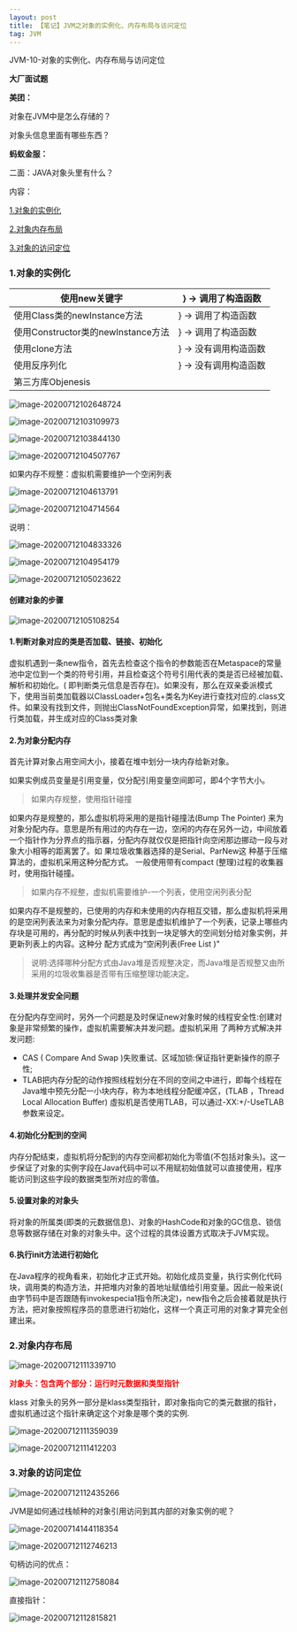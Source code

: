 ```yaml
---
layout: post
title: 【笔记】JVM之对象的实例化、内存布局与访问定位
tag: JVM
---
```


JVM-10-对象的实例化、内存布局与访问定位

**大厂面试题**

**美团：**

对象在JVM中是怎么存储的？

对象头信息里面有哪些东西？

**蚂蚁金服：**

二面：JAVA对象头里有什么？

内容：

<a href="#1.对象的实例化">1.对象的实例化</a>

<a href="#2.对象内存布局">2.对象内存布局</a>

<a href="#3.对象的访问定位">3.对象的访问定位</a>

### 1.对象的实例化

| 使用new关键字                      | } → 调用了构造函数   |
| ---------------------------------- | -------------------- |
| 使用Class类的newInstance方法       | } → 调用了构造函数   |
| 使用Constructor类的newInstance方法 | } → 调用了构造函数   |
| 使用clone方法                      | } → 没有调用构造函数 |
| 使用反序列化                       | } → 没有调用构造函数 |
| 第三方库Objenesis                  |                      |

![image-20200712102648724](https://gitee.com/XiaoShenKeHeBen/Static/raw/master/image-20200712102648724.png)

![image-20200712103109973](https://gitee.com/XiaoShenKeHeBen/Static/raw/master/image-20200712103109973.png)

![image-20200712103844130](https://gitee.com/XiaoShenKeHeBen/Static/raw/master/image-20200712103844130.png)



![image-20200712104507767](https://gitee.com/XiaoShenKeHeBen/Static/raw/master/image-20200712104507767.png)

如果内存不规整：虚拟机需要维护一个空闲列表

![image-20200712104613791](https://gitee.com/XiaoShenKeHeBen/Static/raw/master/image-20200712104613791.png)

![image-20200712104714564](https://gitee.com/XiaoShenKeHeBen/Static/raw/master/image-20200712104714564.png)

说明：

![image-20200712104833326](https://gitee.com/XiaoShenKeHeBen/Static/raw/master/image-20200712104833326.png)

![image-20200712104954179](https://gitee.com/XiaoShenKeHeBen/Static/raw/master/image-20200712104954179.png)

![image-20200712105023622](https://gitee.com/XiaoShenKeHeBen/Static/raw/master/image-20200712105023622.png)

#### 创建对象的步骤

![image-20200712105108254](https://gitee.com/XiaoShenKeHeBen/Static/raw/master/image-20200712105108254.png)

#### 1.判断对象对应的类是否加载、链接、初始化

虚拟机遇到一条new指令，首先去检查这个指令的参数能否在Metaspace的常量池中定位到一个类的符号引用，并且检查这个符号引用代表的类是否已经被加载、解析和初始化。( 即判断类元信息是否存在)。如果没有，那么在双亲委派模式下，使用当前类加载器以ClassLoader+包名+类名为Key进行查找对应的.class文件。如果没有找到文件，则抛出ClassNotFoundException异常，如果找到，则进行类加载，并生成对应的Class类对象

#### 2.为对象分配内存

首先计算对象占用空间大小，接着在堆中划分一块内存给新对象。

如果实例成员变量是引用变量，仅分配引用变量空间即可，即4个字节大小。

> 如果内存规整，使用指针碰撞

如果内存是规整的，那么虚拟机将采用的是指针碰撞法(Bump The Pointer) 来为对象分配内存。意思是所有用过的内存在一边，空闲的内存在另外一边，中间放着一个指针作为分界点的指示器，分配内存就仅仅是把指针向空闲那边挪动一段与对象大小相等的距离罢了。如
果垃圾收集器选择的是Serial、ParNew这 种基于压缩算法的，虚拟机采用这种分配方式。
一般使用带有compact (整理)过程的收集器时，使用指针碰撞。

> 如果内存不规整，虚拟机需要维护-一个列表，使用空闲列表分配

如果内存不是规整的，已使用的内存和未使用的内存相互交错，那么虚拟机将采用的是空闲列表法来为对象分配内存。意思是虚拟机维护了一个列表，记录上哪些内存块是可用的，再分配的时候从列表中找到一块足够大的空间划分给对象实例，并更新列表上的内容。这种分
配方式成为“空闲列表(Free List )"

> 说明:选择哪种分配方式由Java堆是否规整决定，而Java堆是否规整又由所采用的垃圾收集器是否带有压缩整理功能决定。

#### 3.处理并发安全问题

在分配内存空间时，另外一个问题是及时保证new对象时候的线程安全性:创建对象是非常频繁的操作，虚拟机需要解决并发问题。虚拟机采用 了两种方式解决并发问题:

- CAS ( Compare And Swap )失败重试、区域加锁:保证指针更新操作的原子性;
- TLAB把内存分配的动作按照线程划分在不同的空间之中进行，即每个线程在Java堆中预先分配一小块内存，称为本地线程分配缓冲区，(TLAB ，Thread Local Allocation Buffer) 虛拟机是否使用TLAB，可以通过-XX:+/-UseTLAB参数来设定。

#### 4.初始化分配到的空间

内存分配结束，虛拟机将分配到的内存空间都初始化为零值(不包括对象头)。这一步保证了对象的实例字段在Java代码中可以不用赋初始值就可以直接使用，程序能访问到这些字段的数据类型所对应的零值。

#### 5.设置对象的对象头

将对象的所属类(即类的元数据信息)、对象的HashCode和对象的GC信息、锁信息等数据存储在对象的对象头中。这个过程的具体设置方式取决于JVM实现。

#### 6.执行init方法进行初始化

在Java程序的视角看来，初始化才正式开始。初始化成员变量，执行实例化代码块，调用类的构造方法，并把堆内对象的首地址赋值给引用变量。因此一般来说( 由字节码中是否跟随有invokespecia1指令所决定)，new指令之后会接着就是执行方法，把对象按照程序员的意愿进行初始化，这样一个真正可用的对象才算完全创建出来。



### 2.对象内存布局

![image-20200712111339710](https://gitee.com/XiaoShenKeHeBen/Static/raw/master/image-20200712111339710.png)

<font color="red">**对象头：包含两个部分：运行时元数据和类型指针**</font>

klass
对象头的另外一部分是klass类型指针，即对象指向它的类元数据的指针，虚拟机通过这个指针来确定这个对象是哪个类的实例.

![image-20200712111359039](https://gitee.com/XiaoShenKeHeBen/Static/raw/master/image-20200712111359039.png)

![image-20200712111412203](https://gitee.com/XiaoShenKeHeBen/Static/raw/master/image-20200712111412203.png)



### 3.对象的访问定位

![image-20200712112435266](https://gitee.com/XiaoShenKeHeBen/Static/raw/master/image-20200712112435266.png)



JVM是如何通过栈帧种的对象引用访问到其内部的对象实例的呢？

![image-20200714144118354](C:/Users/ZXQ20/AppData/Roaming/Typora/typora-user-images/image-20200714144118354.png)



![image-20200712112746213](https://gitee.com/XiaoShenKeHeBen/Static/raw/master/image-20200712112746213.png)

句柄访问的优点：

![image-20200712112758084](https://gitee.com/XiaoShenKeHeBen/Static/raw/master/image-20200712112758084.png)



直接指针：

![image-20200712112815821](https://gitee.com/XiaoShenKeHeBen/Static/raw/master/image-20200712112815821.png)

